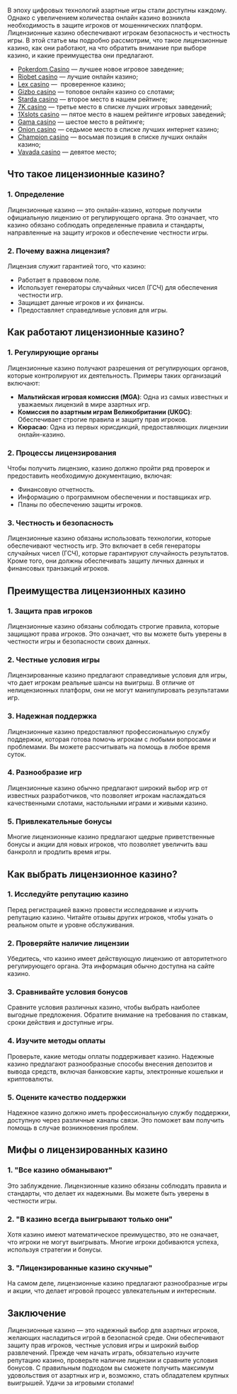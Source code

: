 В эпоху цифровых технологий азартные игры стали доступны каждому. Однако с увеличением количества онлайн казино возникла необходимость в защите игроков от мошеннических платформ. Лицензионные казино обеспечивают игрокам безопасность и честность игры. В этой статье мы подробно рассмотрим, что такое лицензионные казино, как они работают, на что обратить внимание при выборе казино, и какие преимущества они предлагают.

* [Pokerdom Casino](https://brandplay.link/FwVc4f) — лучшее новое игровое заведение;
* [Riobet casino](https://brandplay.link/TnjsxFvH) — лучшие онлайн казино;
* [Lex casino](https://brandplay.link/VMqNXPFs) —  проверенное казино;
* [Gizbo casino](https://brandplay.link/rvzLrVLp) — топовое онлайн казино со слотами;
* [Starda casino](https://brandplay.link/HDcDrxLk) — второе место в нашем рейтинге;
* [7K casino](https://brandplay.link/dd46bNgD) — третье место в списке лучших игровых заведений;
* [1Xslots casino](https://brandplay.link/J2ZbqMPZ) — пятое место в нашем рейтинге игровых заведений;
* [Gama casino](https://brandplay.link/RD52jZbL) — шестое место в рейтинге;
* [Onion casino](https://brandplay.link/8LcS6Djb) — седьмое место в списке лучших интернет казино;
* [Champion casino](https://temon-gter.cfd/go/9n8?p56190p303844p3509t17502) — восьмая позиция в списке лучших онлайн казино;
* [Vavada casino](https://vavadapartner.pro/?promo=75590753-cc8b-4c4a-8d71-99b7a2293439-jud\&target=register) — девятое место;

## Что такое лицензионные казино?

### 1. Определение

Лицензионные казино — это онлайн-казино, которые получили официальную лицензию от регулирующего органа. Это означает, что казино обязано соблюдать определенные правила и стандарты, направленные на защиту игроков и обеспечение честности игры.

### 2. Почему важна лицензия?

Лицензия служит гарантией того, что казино:

* Работает в правовом поле.
* Использует генераторы случайных чисел (ГСЧ) для обеспечения честности игр.
* Защищает данные игроков и их финансы.
* Предоставляет справедливые условия для игры.

## Как работают лицензионные казино?

### 1. Регулирующие органы

Лицензионные казино получают разрешения от регулирующих органов, которые контролируют их деятельность. Примеры таких организаций включают:

* **Мальтийская игровая комиссия (MGA)**: Одна из самых известных и уважаемых лицензий в мире азартных игр.
* **Комиссия по азартным играм Великобритании (UKGC)**: Обеспечивает строгие правила и защиту прав игроков.
* **Кюрасао**: Одна из первых юрисдикций, предоставляющих лицензии онлайн-казино.

### 2. Процессы лицензирования

Чтобы получить лицензию, казино должно пройти ряд проверок и предоставить необходимую документацию, включая:

* Финансовую отчетность.
* Информацию о программном обеспечении и поставщиках игр.
* Планы по обеспечению защиты игроков.

### 3. Честность и безопасность

Лицензионные казино обязаны использовать технологии, которые обеспечивают честность игр. Это включает в себя генераторы случайных чисел (ГСЧ), которые гарантируют случайность результатов. Кроме того, они должны обеспечивать защиту личных данных и финансовых транзакций игроков.

## Преимущества лицензионных казино

### 1. Защита прав игроков

Лицензионные казино обязаны соблюдать строгие правила, которые защищают права игроков. Это означает, что вы можете быть уверены в честности игры и безопасности своих данных.

### 2. Честные условия игры

Лицензированные казино предлагают справедливые условия для игры, что дает игрокам реальные шансы на выигрыш. В отличие от нелицензионных платформ, они не могут манипулировать результатами игр.

### 3. Надежная поддержка

Лицензионные казино предоставляют профессиональную службу поддержки, которая готова помочь игрокам с любыми вопросами и проблемами. Вы можете рассчитывать на помощь в любое время суток.

### 4. Разнообразие игр

Лицензионные казино обычно предлагают широкий выбор игр от известных разработчиков, что позволяет игрокам наслаждаться качественными слотами, настольными играми и живыми казино.

### 5. Привлекательные бонусы

Многие лицензионные казино предлагают щедрые приветственные бонусы и акции для новых игроков, что позволяет увеличить ваш банкролл и продлить время игры.

## Как выбрать лицензионное казино?

### 1. Исследуйте репутацию казино

Перед регистрацией важно провести исследование и изучить репутацию казино. Читайте отзывы других игроков, чтобы узнать о реальном опыте и уровне обслуживания.

### 2. Проверяйте наличие лицензии

Убедитесь, что казино имеет действующую лицензию от авторитетного регулирующего органа. Эта информация обычно доступна на сайте казино.

### 3. Сравнивайте условия бонусов

Сравните условия различных казино, чтобы выбрать наиболее выгодные предложения. Обратите внимание на требования по ставкам, сроки действия и доступные игры.

### 4. Изучите методы оплаты

Проверьте, какие методы оплаты поддерживает казино. Надежные казино предлагают разнообразные способы внесения депозитов и вывода средств, включая банковские карты, электронные кошельки и криптовалюты.

### 5. Оцените качество поддержки

Надежное казино должно иметь профессиональную службу поддержки, доступную через различные каналы связи. Это поможет вам получить помощь в случае возникновения проблем.

## Мифы о лицензированных казино

### 1. "Все казино обманывают"

Это заблуждение. Лицензионные казино обязаны соблюдать правила и стандарты, что делает их надежными. Вы можете быть уверены в честности игры.

### 2. "В казино всегда выигрывают только они"

Хотя казино имеют математическое преимущество, это не означает, что игроки не могут выигрывать. Многие игроки добиваются успеха, используя стратегии и бонусы.

### 3. "Лицензированные казино скучные"

На самом деле, лицензионные казино предлагают разнообразные игры и акции, что делает игровой процесс увлекательным и интересным.

## Заключение

Лицензионные казино — это надежный выбор для азартных игроков, желающих насладиться игрой в безопасной среде. Они обеспечивают защиту прав игроков, честные условия игры и широкий выбор развлечений. Прежде чем начать играть, обязательно изучите репутацию казино, проверьте наличие лицензии и сравните условия бонусов. С правильным подходом вы сможете получить максимум удовольствия от азартных игр и, возможно, стать обладателем крупных выигрышей. Удачи за игровыми столами!
